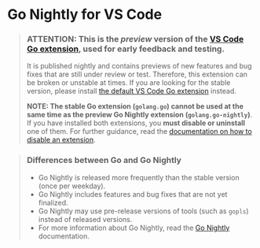 # Go Nightly for VS Code

> ### **ATTENTION: This is the *preview* version of the [VS Code Go extension](https://github.com/golang/vscode-go), used for early feedback and testing.**
> It is published nightly and contains previews of new features and bug fixes that are still under review or test. Therefore, this extension can be broken or unstable at times. If you are looking for the stable version,
please install [the default VS Code Go extension](https://marketplace.visualstudio.com/items?itemName=golang.go) instead.
>
> **NOTE: The stable Go extension (`golang.go`) cannot be used at the same time as the preview Go Nightly extension (`golang.go-nightly`)**. If you have installed both extensions, you **must disable or uninstall** one of them. For further guidance, read the [documentation on how to disable an extension](https://code.visualstudio.com/docs/editor/extension-gallery#_disable-an-extension).

> ### **Differences between Go and Go Nightly**
>
> * Go Nightly is released more frequently than the stable version (once per weekday).
> * Go Nightly includes features and bug fixes that are not yet finalized.
> * Go Nightly may use pre-release versions of tools (such as `gopls`) instead of released versions.
> * For more information about Go Nightly, read the [Go Nightly](../docs/Nightly.md) documentation.
